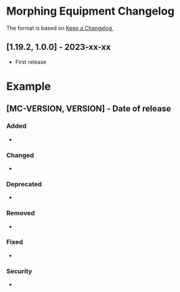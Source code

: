 # Morphing Equipment Changelog
The format is based on [Keep a Changelog](https://keepachangelog.com/en/1.0.0/),

## [1.19.2, 1.0.0] - 2023-xx-xx
- First release

# Example
## [MC-VERSION, VERSION] - Date of release
### Added
- 
### Changed
- 
### Deprecated
- 
### Removed
- 
### Fixed
- 
### Security
- 
